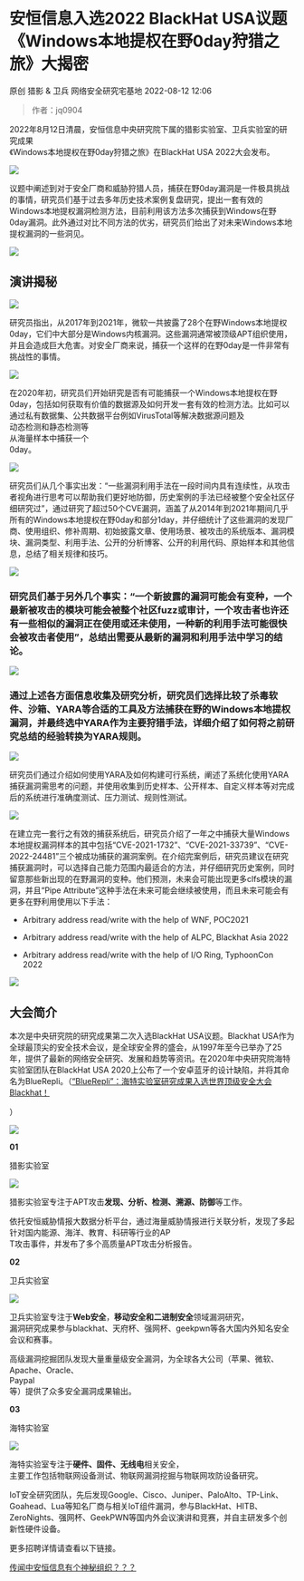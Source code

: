 #  安恒信息入选2022 BlackHat USA议题《Windows本地提权在野0day狩猎之旅》大揭密   
原创 猎影 & 卫兵  网络安全研究宅基地   2022-08-12 12:06  
  
> 作者：jq0904  
  
  
2022年8月12日清晨，安恒信息中央研究院下属的猎影实验室、卫兵实验室的研究成果  
《Windows本地提权在野0day狩猎之旅》在BlackHat USA 2022大会发布。  
  
![](https://mmbiz.qpic.cn/mmbiz_jpg/AvAjnOiazvnfIHicYZC0QFC55qW9f3hGG2g5H3aC0ibW8GPDFZbTZdEreiaw5iar31bXc2unleibVb44iaB1sd5JdqtBQ/640?wx_fmt=jpeg "")  
  
议题中阐述到对于安全厂商和威胁狩猎人员，捕获在野0day漏洞是一件极具挑战的事情，研究员们基于过去多年历史技术案例复盘研究，提出一套有效的Windows本地提权漏洞检测方法，目前利用该方法多次捕获到Windows在野0day漏洞。此外通过对比不同方法的优劣，研究员们给出了对未来Windows本地提权漏洞的一些洞见。  
  
![](https://mmbiz.qpic.cn/mmbiz_png/AvAjnOiazvneTTZ9RPyxQfFODkzy9ET4dEazeMAiaZdbI9sZUIp6cl4wlovjWkib3eDibdD1PKtEvD1hze8c7CvgibA/640?wx_fmt=png "")  
  
  
## 演讲揭秘  
  
![](https://mmbiz.qpic.cn/mmbiz_png/AvAjnOiazvneTTZ9RPyxQfFODkzy9ET4dVq4OnJE8IrWfRy46vNTqgInAYj1Ldc7SDOrAJCQp7voKNghkmMiaJHg/640?wx_fmt=png "")  
  
研究员指出，从2017年到2021年，微软一共披露了28个在野Windows本地提权0day，它们中大部分是Windows内核漏洞。这些漏洞通常被顶级APT组织使用，并且会造成巨大危害。对安全厂商来说，捕获一个这样的在野0day是一件非常有挑战性的事情。  
  
![](https://mmbiz.qpic.cn/mmbiz_png/AvAjnOiazvnfIHicYZC0QFC55qW9f3hGG2vIIDeQNlUo5icOdpPlPnEUazjEmReueCVoN5E9wr3cibtSRz5TBic7Uibg/640?wx_fmt=png "")  
  
  
在2020年初，研究员们开始研究是否有可能捕获一个Windows本地提权在野0day，包括如何获取有价值的数据源及如何开发一套有效的检测方法。比如可以通过私有数据集、公共数据平台例如VirusTotal等解决数据源问题及  
动态检测和静态检测等  
从海量样本中捕获一个  
0day。  
  
![](https://mmbiz.qpic.cn/mmbiz_png/AvAjnOiazvnfIHicYZC0QFC55qW9f3hGG2nPoz5EBGyTfOKYgyyRQXncApVweeLCkwQl3A51wa1qK0iajNlJv785g/640?wx_fmt=png "")  
  
研究员们从几个事实出发：“一些漏洞利用手法在一段时间内具有连续性，从攻击者视角进行思考可以帮助我们更好地防御，历史案例的手法已经被整个安全社区仔细研究过”，通过研究了超过50个CVE漏洞，涵盖了从2014年到2021年期间几乎所有的Windows本地提权在野0day和部分1day，并仔细统计了这些漏洞的发现厂商、使用组织、修补周期、初始披露文章、使用场景、被攻击的系统版本、漏洞模块、漏洞类型、利用手法、公开的分析博客、公开的利用代码、原始样本和其他信息，总结了相关规律和技巧。  
  
![](https://mmbiz.qpic.cn/mmbiz_png/AvAjnOiazvnfIHicYZC0QFC55qW9f3hGG22OH3oIN6CQaltibDicqdicX0UpicUZBZ301KmTQC9w7wibQqibcEmicp7icXEw/640?wx_fmt=png "")  
### 研究员们基于另外几个事实：“一个新披露的漏洞可能会有变种，一个最新被攻击的模块可能会被整个社区fuzz或审计，一个攻击者也许还有一些相似的漏洞正在使用或还未使用，一种新的利用手法可能很快会被攻击者使用”，总结出需要从最新的漏洞和利用手法中学习的结论。  
  
![](https://mmbiz.qpic.cn/mmbiz_png/AvAjnOiazvnfIHicYZC0QFC55qW9f3hGG2wtumexLZTW3YL8R2QgoXmsSS8AVvr3FiaTW8zp98KBH1GfHfKUsic5vQ/640?wx_fmt=png "")  
### 通过上述各方面信息收集及研究分析，研究员们选择比较了杀毒软件、沙箱、YARA等合适的工具及方法捕获在野的Windows本地提权漏洞，并最终选中YARA作为主要狩猎手法，详细介绍了如何将之前研究总结的经验转换为YARA规则。  
  
![](https://mmbiz.qpic.cn/mmbiz_png/AvAjnOiazvnfIHicYZC0QFC55qW9f3hGG2MWly5ppWDxiccAmKNQ1nl30oh7huILjbtY0Bo2dIzgeIvBEHC6ibbZ0Q/640?wx_fmt=png "")  
  
研究员们通过介绍如何使用YARA及如何构建可行系统，阐述了系统化使用YARA捕获漏洞需思考的问题，并使用收集到历史样本、公开样本、自定义样本等对完成后的系统进行准确度测试、压力测试、规则性测试。  
  
![](https://mmbiz.qpic.cn/mmbiz_png/AvAjnOiazvnfIHicYZC0QFC55qW9f3hGG2IujoNMJ4vZvrBVEz3ftwbPQ8OpZ1q2LB1uOC7HBFUUjbcRIV52ic21w/640?wx_fmt=png "")  
  
在建立完一套行之有效的捕获系统后，研究员介绍了一年之中捕获大量Windows本地提权漏洞样本的其中包括“CVE-2021-1732”、“CVE-2021-33739”、“CVE-2022-24481”三个被成功捕获的漏洞案例。在介绍完案例后，研究员建议在研究捕获漏洞时，可以选择自己能力范围内最适合的方法，并仔细研究历史案例，同时留意那些新出现的在野漏洞的变种。他们预测，未来会可能出现更多clfs模块的漏洞，并且“Pipe Attribute”这种手法在未来可能会继续被使用，而且未来可能会有更多在野利用使用以下手法：  
- Arbitrary address
read/write with the help of WNF,
POC2021  
  
- Arbitrary
address read/write with the help of ALPC,
Blackhat Asia 2022  
  
- Arbitrary
address read/write with the help of I/O Ring,
TyphoonCon 2022  
  
![](https://mmbiz.qpic.cn/mmbiz_png/AvAjnOiazvnfIHicYZC0QFC55qW9f3hGG2ZnzzWKrcFxhvVxTL3lOcRUMptXYNX1U8CicyPSVfc2Qlm6lrXlnoicXQ/640?wx_fmt=png "")  
## 大会简介  
  
  
本次是中央研究院的研究成果第二次入选BlackHat USA议题。Blackhat USA作为全球最顶尖的安全技术会议，是全球安全界的盛会，从1997年至今已举办了25年，提供了最新的网络安全研究、发展和趋势等资讯。在2020年中央研究院海特实验室团队在BlackHat USA 2020上公布了一个安卓蓝牙的设计缺陷，并将其命名为BlueRepli。（[“BlueRepli”：海特实验室研究成果入选世界顶级安全大会Blackhat！](http://mp.weixin.qq.com/s?__biz=MzUyMDEyNTkwNA==&mid=2247483967&idx=1&sn=bcb92b0e078aaa56cf910fa46a6ba723&chksm=f9ee6e80ce99e796f4bdefa6bb10c781199997e97106175eecd1c2b5d14a647ab1fc0ac673ff&scene=21#wechat_redirect)  
  
）  
  
![](https://mmbiz.qpic.cn/mmbiz_png/AvAjnOiazvneTTZ9RPyxQfFODkzy9ET4dk73K9cUNXKwOfp8PhlYKhvJMVAibc5TBFDDBSG420Sd90HwxE0QlIgQ/640?wx_fmt=png "")  
  
**01**  
  
猎影实验室  
  
![](https://mmbiz.qpic.cn/mmbiz_png/IjbQj47AO4nVc4W71jS1U8cVIeTyjCiaAfdTFVOZZVhUMMhVRbVKxVREhuKhZBXE2BMf4ibu8kF69Igmz03XajYg/640?wx_fmt=png&wxfrom=5&wx_lazy=1&wx_co=1 "")  
  
猎影实验室专注于APT攻击**发现、分析、检测、溯源、防御**等工作。  
  
依托安恒威胁情报大数据分析平台，通过海量威胁情报进行关联分析，发现了多起针对国内能源、海洋、教育、科研等行业的AP  
T攻击事件，并发布了多个高质量APT攻击分析报告。  
  
  
**02**  
  
卫兵实验室  
  
![](https://mmbiz.qpic.cn/mmbiz_png/IjbQj47AO4nVc4W71jS1U8cVIeTyjCiaA7NMQgDZJuOMg0GrkmPwLvXsu55mFH8DfXnD2BRvKjSt9nVgSROZPAw/640?wx_fmt=png&wxfrom=5&wx_lazy=1&wx_co=1 "")  
  
卫兵实验室专注于**Web安全**，**移动安全和二进制安全**领域漏洞研究，  
漏洞研究成果参与blackhat、天府杯、强网杯、geekpwn等各大国内外知名安全会议和赛事。  
  
高级漏洞挖掘团队发现大量重量级安全漏洞，为全球各大公司（苹果、微软、Apache、Oracle、  
Paypal  
等）提供了众多安全漏洞成果输出。  
  
**03**  
  
海特实验室  
  
![](https://mmbiz.qpic.cn/mmbiz_png/IjbQj47AO4nVc4W71jS1U8cVIeTyjCiaAc7ZUibe2mqQqJ7YAaibQDF4L2x1BWia7dybJZtlPOWVSFJToibyLy4t3Yw/640?wx_fmt=png&wxfrom=5&wx_lazy=1&wx_co=1 "")  
  
海特实验室专注于**硬件、固件、无线电**相关安全，  
主要工作包括物联网设备测试、物联网漏洞挖掘与物联网攻防设备研究。  
  
IoT安全研究团队，先后发现Google、Cisco、Juniper、PaloAlto、TP-Link、Goahead、Lua等知名厂商与相关IoT组件漏洞，参与BlackHat、HITB、ZeroNights、强网杯、GeekPWN等国内外会议演讲和竞赛，并自主研发多个创新性硬件设备。  
  
  
更多招聘详情请查看以下链接。  
  
[传闻中安恒信息有个神秘组织？？？](http://mp.weixin.qq.com/s?__biz=MzUyMDEyNTkwNA==&mid=2247485766&idx=1&sn=9be96d1d574ff065059614da492364d9&chksm=f9ee65f9ce99ecef8eb727310c6b52bb00af199524b700603debc7f2e80ebd5159c7c428e407&scene=21#wechat_redirect)  
  
